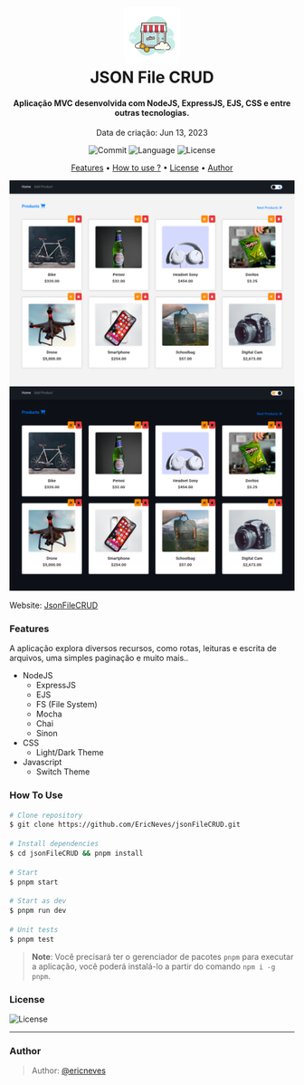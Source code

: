 
<h1 align="center">
  <br>
  <img src=".github/icon.png">
  <br>
  JSON File CRUD 
  <br>
</h1>

<h4 align="center">Aplicação MVC desenvolvida com NodeJS, ExpressJS, EJS, CSS e entre outras tecnologias.</h4>

<p align="center">Data de criação: Jun 13, 2023</p>

<p align="center">
  <img src="https://img.shields.io/github/last-commit/ericneves/jsonFileCRUD?style=flat-square&logo=pnpm&logoColor=yellow&labelColor=dark&color=red" alt="Commit">
  <img src="https://img.shields.io/github/languages/top/ericneves/jsonFileCRUD?style=flat-square&logo=javascript&logoColor=yellow&color=yellow" alt="Language">
  <img src="https://img.shields.io/github/license/ericneves/jsonfileCRUD?style=flat-square&logo=github" alt="License">
</p>

<p align="center">
  <a href="#features">Features</a> •
  <a href="#how-to-use">How to use ?</a> •
  <a href="#license">License</a> •
  <a href="#author">Author</a>
</p>

![screenshot](.github/screenshotA.png)
![screenshot](.github/screenshotB.png)

Website: [JsonFileCRUD](https://jsonfilecrud.onrender.com/)

### Features

A aplicação explora diversos recursos, como rotas, leituras e escrita de arquivos, uma simples paginação e muito mais..

* NodeJS
  - ExpressJS
  - EJS
  - FS (File System)
  - Mocha 
  - Chai
  - Sinon
* CSS
  - Light/Dark Theme
* Javascript
  - Switch Theme

### How To Use

```bash
# Clone repository
$ git clone https://github.com/EricNeves/jsonFileCRUD.git

# Install dependencies
$ cd jsonFileCRUD && pnpm install 

# Start 
$ pnpm start

# Start as dev
$ pnpm run dev

# Unit tests
$ pnpm test

```
> **Note**:
> Você precisará ter o gerenciador de pacotes `pnpm` para executar a aplicação, você poderá instalá-lo a partir do comando `npm i -g pnpm`.


### License

<img src="https://img.shields.io/github/license/ericneves/jsonfileCRUD?style=flat-square&logo=github" alt="License">

---

### Author
> Author: [@ericneves](https://www.instagram.com/ericneves_dev/) 
